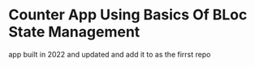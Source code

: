 # Counter App Using Basics Of BLoc State Management
app built in 2022 and updated and add it to as the firrst repo 
